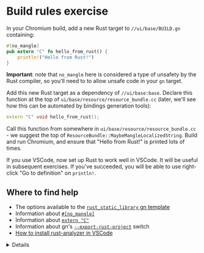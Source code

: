 # Build rules exercise

In your Chromium build, add a new Rust target to `//ui/base/BUILD.gn`
containing:

```rust
#[no_mangle]
pub extern "C" fn hello_from_rust() {
    println!("Hello from Rust!")
}
```

**Important**: note that `no_mangle` here is considered a type of unsafety by
the Rust compiler, so you'll need to to allow unsafe code in your `gn` target.

Add this new Rust target as a dependency of `//ui/base:base`. Declare this
function at the top of `ui/base/resource/resource_bundle.cc` (later, we'll see
how this can be automated by bindings generation tools):

```cpp
extern "C" void hello_from_rust();
```

Call this function from somewhere in `ui/base/resource/resource_bundle.cc` - we
suggest the top of `ResourceBundle::MaybeMangleLocalizedString`. Build and run
Chromium, and ensure that "Hello from Rust!" is printed lots of times.

If you use VSCode, now set up Rust to work well in VSCode. It will be useful in
subsequent exercises. If you've succeeded, you will be able to use right-click
"Go to definition" on `println!`.

## Where to find help

- The options available to the [`rust_static_library` gn template][0]
- Information about [`#[no_mangle]`][1]
- Information about [`extern "C"`][2]
- Information about gn's [`--export-rust-project`][3] switch
- [How to install rust-analyzer in VSCode][4]

<details>
It's really important that students get this running, because future exercises
will build on it.

This example is unusual because it boils down to the lowest-common-denominator
interop language, C. Both C++ and Rust can natively declare and call C ABI
functions. Later in the course, we'll connect C++ directly to Rust.

`allow_unsafe = true` is required here because `#[no_mangle]` might allow Rust
to generate two functions with the same name, and Rust can no longer guarantee
that the right one is called.

If you need a pure Rust executable, you can also do that using the
`rust_executable` gn template.

</details>

[0]: https://source.chromium.org/chromium/chromium/src/+/main:build/rust/rust_static_library.gni;l=16
[1]: https://doc.rust-lang.org/beta/reference/abi.html#the-no_mangle-attribute
[2]: https://doc.rust-lang.org/std/keyword.extern.html
[3]: https://gn.googlesource.com/gn/+/main/docs/reference.md#compilation-database
[4]: https://code.visualstudio.com/docs/languages/rust
